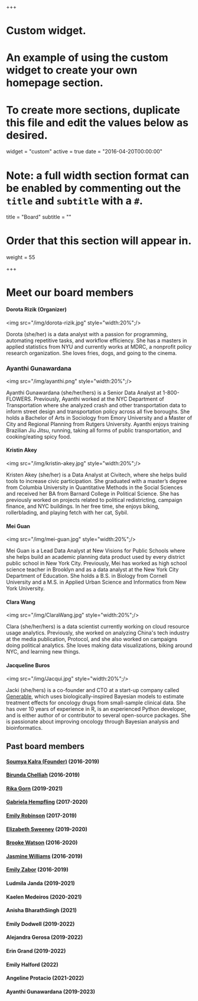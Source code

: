 +++
# Custom widget.
# An example of using the custom widget to create your own homepage section.
# To create more sections, duplicate this file and edit the values below as desired.
widget = "custom"
active = true
date = "2016-04-20T00:00:00"

# Note: a full width section format can be enabled by commenting out the `title` and `subtitle` with a `#`.
title = "Board"
subtitle = ""

# Order that this section will appear in.
weight = 55

+++

# Meet our board members


#### Dorota Rizik (Organizer)

<img src="/img/dorota-rizik.jpg" style="width:20%";/>

Dorota (she/her) is a data analyst with a passion for programming, automating repetitive tasks, and workflow efficiency. She has a masters in applied statistics from NYU and currently works at MDRC, a nonprofit policy research organization. She loves fries, dogs, and going to the cinema.



### Ayanthi Gunawardana

<img src="/img/ayanthi.png" style="width:20%";/>

Ayanthi Gunawardana (she/her/hers) is a Senior Data Analyst at 1-800-FLOWERS. Previously, Ayanthi worked at the NYC Department of Transportation where she analyzed crash and other transportation data to inform street design and transportation policy across all five boroughs. She holds a Bachelor of Arts in Sociology from Emory University and a Master of City and Regional Planning from Rutgers University. Ayanthi enjoys training Brazilian Jiu Jitsu, running, taking all forms of public transportation, and cooking/eating spicy food. 


#### Kristin Akey

<img src="/img/kristin-akey.jpg" style="width:20%";/>

Kristen Akey (she/her) is a Data Analyst at Civitech, where she helps build tools to increase civic participation. She graduated with a master’s degree from Columbia University in Quantitative Methods in the Social Sciences and received her BA from Barnard College in Political Science. She has previously worked on projects related to political redistricting, campaign finance, and NYC buildings. In her free time, she enjoys biking, rollerblading, and playing fetch with her cat, Sybil.


#### Mei Guan

<img src="/img/mei-guan.jpg" style="width:20%";/>

Mei Guan is a Lead Data Analyst at New Visions for Public Schools where she  helps build an academic planning data product used by every district public school in New York City. Previously, Mei has worked as high school science teacher in Brooklyn and as a data analyst at the New York City Department of Education. She holds a B.S. in Biology from Cornell University and a M.S. in Applied Urban Science and Informatics from New York University.


#### Clara Wang

<img src="/img/ClaraWang.jpg" style="width:20%";/>

Clara (she/her/hers) is a data scientist currently working on cloud resource usage analytics. Previously, she worked on analyzing China's tech industry at the media publication, Protocol, and she also worked on campaigns doing political analytics. She loves making data visualizations, biking around NYC, and learning new things.


#### Jacqueline Buros

<img src="/img/Jacqui.jpg" style="width:20%";/>

Jacki (she/hers) is a co-founder and CTO at a start-up company called [Generable](https://www.generable.com), which uses biologically-inspired Bayesian models to estimate treatment effects for oncology drugs from small-sample clinical data. She has over 10 years of experience in R, is an experienced Python developer, and is either author of or contributor to several open-source packages. She is passionate about improving oncology through Bayesian analysis and bioinformatics.


## Past board members

#### [Soumya Kalra (Founder)](https://www.linkedin.com/in/soumyakalra) (2016-2019)
#### [Birunda Chelliah](https://www.linkedin.com/in/birundachelliah/) (2016-2019)
#### [Rika Gorn](https://www.linkedin.com/in/rika-gorn) (2019-2021)
#### [Gabriela Hempfling](https://www.linkedin.com/in/gabriela-hempfling-b342591a) (2017-2020)
#### [Emily Robinson](http://hookedondata.org/) (2017-2019)
#### [Elizabeth Sweeney](http://emsweene.github.io/) (2019-2020)
#### [Brooke Watson](https://brooke.science/) (2016-2020)
#### [Jasmine Williams](http://linkedin.com/in/jaswilliams) (2016-2019)
#### [Emily Zabor](http://www.emilyzabor.com/) (2016-2019)
#### Ludmila Janda (2019-2021)
#### Kaelen Medeiros (2020-2021)
#### Anisha BharathSingh (2021)
#### Emily Dodwell (2019-2022)
#### Alejandra Gerosa (2019-2022)
#### Erin Grand (2019-2022)
#### Emily Halford (2022)
#### Angeline Protacio (2021-2022)
#### Ayanthi Gunawardana (2019-2023)


